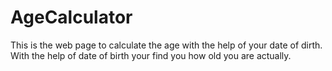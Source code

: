 # AgeCalculator
 This is the web page to calculate the age with the help of your date of dirth. With the help of date of birth your find you how old you are actually.
